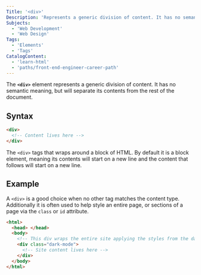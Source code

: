```yaml
---
Title: '<div>'
Description: 'Represents a generic division of content. It has no semantic meaning, but will separate its contents from the rest of the document.'
Subjects:
  - 'Web Development'
  - 'Web Design'
Tags:
  - 'Elements'
  - 'Tags'
CatalogContent:
  - 'learn-html'
  - 'paths/front-end-engineer-career-path'
---
```


The **`<div>`** element represents a generic division of content. It has no semantic meaning, but will separate its contents from the rest of the document.

## Syntax

```html
<div>
  <!-- Content lives here -->
</div>
```

The `<div>` tags that wraps around a block of HTML. By default it is a block element, meaning its contents will start on a new line and the content that follows will start on a new line.

## Example

A `<div>` is a good choice when no other tag matches the content type. Additionally it is often used to help style an entire page, or sections of a page via the `class` or `id` attribute.

```html
<html>
  <head> </head>
  <body>
    <!-- This div wraps the entire site applying the styles from the dark-mode class -->
    <div class="dark-mode">
      <!-- Site content lives here -->
    </div>
  </body>
</html>
```
